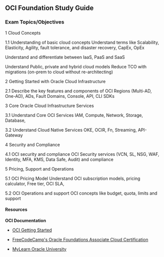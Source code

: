 ## OCI Foundation Study Guide

### Exam Topics/Objectives

1 Cloud Concepts

1.1 Understanding of basic cloud concepts
Understand terms like Scalability, Elasticity, Agility,
fault tolerance, and disaster recovery, CapEx, OpEx

Understand and differentiate between IaaS, PaaS
and SaaS

Understand Public, private and hybrid cloud models
Reduce TCO with migrations (on-prem to cloud
without re-architecting)

2 Getting Started with Oracle Cloud Infrastructure

2.1 Describe the key features and components of OCI Regions (Multi-AD, One-AD), ADs, Fault Domains,
Console, API, CLI SDKs

3 Core Oracle Cloud Infrastructure Services

3.1 Understand Core OCI Services IAM, Compute, Network, Storage, Database,

3.2 Understand Cloud Native Services OKE, OCIR, Fn, Streaming, API-Gateway

4 Security and Compliance

4.1 OCI security and compliance OCI Security services (VCN, SL, NSG, WAF, Identity,
MFA, KMS, Data Safe, Audit) and compliance

5 Pricing, Support and Operations

5.1 OCI Pricing Model Understand OCI subscription models, pricing
calculator, Free tier, OCI SLA,

5.2 OCI Operations and support OCI concepts like budget, quota, limits and support

#### Resources

**OCI Documentation**
- [OCI Getting Started](https://docs.oracle.com/en-us/iaas/Content/GSG/Concepts/baremetalintro.htm)

- [FreeCodeCamp's Oracle Foundations Associate Cloud Certification](https://www.youtube.com/watch?v=si9tjcnxruU&ab_channel=freeCodeCamp.org)

- [MyLearn Oracle University](https://mylearn.oracle.com/ou/learning-path/become-an-oci-foundations-associate-2023/122043)


